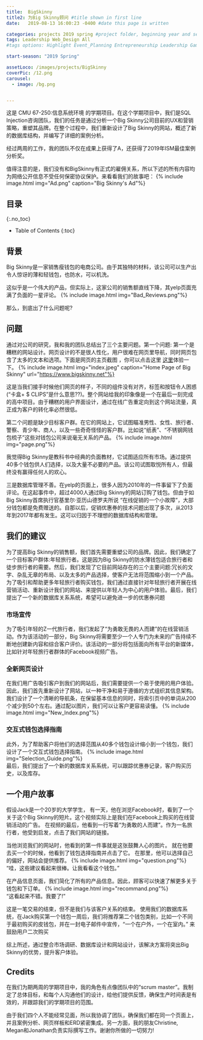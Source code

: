```yaml
---
title:  BigSkinny
title2: 为Big Skinny顾问 #title shown in first line
date:   2019-08-13 16:00:23 -0400 #date this page is written

categories: projects 2019 spring #project folder, beginning year and season
tags: Leadership Web_Design All
#tags options: Highlight Event_Planning Entrepreneurship Leadership Game_Design Marketing Negotiation Video_Editing Web_Design

start-season: "2019 Spring"

assetLoco: /images/projects/BigSkinny
coverPic: /12.png
carousel:
  - image: /bg.png


---
```

这是 CMU 67-250:信息系统环境 的学期项目。在这个学期项目中，我们是SQL Injection咨询团队，我们的任务是通过分析一个Big Skinny公司目前的UX和营销策略，重塑其品牌。在整个过程中，我们重新设计了Big Skinny的网站，概述了新的数据库结构，并编写了详细的案例分析。

经过两周的工作，我的团队不仅在成果上获得了A，还获得了2019年ISM最佳案例分析奖。

值得注意的是，我们没有和BigSkinny有正式的雇佣关系，所以下述的所有内容均为网络公开信息不受任何保密协议保护。来看看我们的故事吧：
{% include image.html img="Ad.png" caption="Big Skinny's Ad"%}

## 目录
{:.no_toc}

* Table of Contents
{:toc}

## 背景

Big Skinny是一家销售瘦钱包的电商公司。由于其独特的材料，该公司可以生产出令人惊讶的薄和轻钱包，也防水，可以机洗。

这似乎是一个伟大的产品，但实际上，这家公司的销售额直线下降，其yelp页面充满了负面的一星评论。
{% include image.html img="Bad_Reviews.png"%}<br>

那么，到底出了什么问题呢?
## 问题
通过对公司的研究，我和我的团队总结出了三个主要问题。第一个问题: 第一个是糟糕的网站设计。网页设计的不是很人性化，用户很难在网页里导航，同时网页包含了太多的文本和选项。下面是网页的主页截图 ，你可以点击这里 [这里](https://www.bigskinny.net)体验一下。
{% include image.html img="index.jpeg" caption="Home Page of Big Skinny" url="https://www.bigskinny.net"%}

这是当我们接手时候他们网页的样子，不同的组件没有对齐，标签和按钮令人困惑(“卡盒+ $ CLIPS”是什么意思??)。整个网站给我的印象像是一个在最后一刻完成的高中项目。由于糟糕的用户界面设计，通过在线广告重定向到这个网站流量，真正成为客户的转化率必然很低。

第二个问题是缺少目标客户群。在它的网站上，它试图瞄准男性、女性、旅行者、警察、青少年、商人，以及一些奇奇怪怪的客户群。比如说“纸表”、“不锈钢网钱包梳子”这些对钱包公司来说毫无关系的产品。
{% include image.html img="page.png"%}

我觉得Big Skinny是教科书中经典的负面教材，它试图适应所有市场。通过提供40多个钱包供人们选择，以及大量不必要的产品。该公司试图取悦所有人，但最终没有赢得任何人的欢心。

三是数据库管理不善。在yelp的页面上，很多人因为2010年的一件事留下了负面评论。在这起事件中，超过4000人通过Big Skinny的网站订购了钱包。但由于如Big Skinny首席执行官基里尔·亚历山德罗夫所说 “在线促销的一个小故障”，大部分钱包都是免费赠送的。自那以后，促销优惠券的技术问题出现了多次，从2013年到2017年都有发生。这可以归因于不理想的数据库结构和管理。


## 我们的建议

为了提高Big Skinny的销售额，我们首先需要重塑公司的品牌。因此，我们确定了一个目标客户群体:年轻旅行者。这是因为Big Skinny的防水薄钱包适合旅行者和徒步旅行者的需要。然后，我们发现了它目前网站存在的三个主要问题:冗长的文字、杂乱无章的布局、以及太多的产品选择，使客户无法将范围缩小到一个产品。 为了吸引和帮助更多年轻旅行者购买钱包，我们通过直接针对年轻旅行者开展在线营销活动、重新设计我们的网站、来提供以年轻人为中心的用户体验。最后，我们提出了一个新的数据库关系系统，希望可以避免进一步的优惠券问题
### 市场宣传
为了吸引年轻的Z一代旅行者，我们发起了“为勇敢无畏的人而建”的在线营销活动。作为该活动的一部分，Big Skinny将需要至少一个人专门为未来的广告持续不断地创建新内容和综合客户评价。该活动的一部分将包括面向所有平台的新媒体，比如针对年轻旅行者群体的Facebook视频广告。

### 全新网页设计
在我们用广告吸引客户到我们的网站后，我们需要提供一个易于使用的用户体验。因此，我们首先重新设计了网站，以一种干净和易于遵循的方式组织其信息架构。我们设计了一个清晰的导航条，在保留基本信息的同时，将索引页中的单词从200个减少到50个左右。通过配以图片，我们可以让客户更容易读懂。
{% include image.html img="New_Index.png"%}<br>
###  交互式钱包选择指南
此外，为了帮助客户将他们的选择范围从40多个钱包设计缩小到一个钱包，我们设计了一个交互式钱包选择指南。
{% include image.html img="Selection_Guide.png"%}<br>
最后，我们提出了一个新的数据库关系系统，可以跟踪优惠券记录，客户购买历史，以及库存。

## 一个用户故事

假设Jack是一个20岁的大学学生， 有一天，他在浏览Facebook时，看到了一个关于这个Big Skinny的短片。这个视频实际上是我们在Facebook上购买的在线营销活动的广告。 在视频的最后，他看到一行写着“为勇敢的人而建”。作为一名旅行者，他受到启发，点击了我们网站的链接。

当他浏览我们的网站时，他看到的第一件事就是这张鼓舞人心的图片。 就在他要去买一个的时候，他看到了钱包选择指南并点击了它。 在那里，他可以选择自己的偏好，网站会提供推荐。
{% include image.html img="question.png"%}<br>
“哇，这些建议看起来很棒。让我看看这个钱包。”

在产品信息页面，我们简化了所有的产品信息。因此，顾客可以快速了解更多关于钱包和下订单。
{% include image.html img="recommand.png"%}<br>
“这看起来不错。我要了!”

这是一笔交易的结束，但不是我们与该客户关系的结束。 使用我们的数据库系统，在Jack购买第一个钱包一周后，我们将推荐第二个钱包类别，比如一个不同于最初购买的皮钱包，并在一封电子邮件中宣传，“一个在户外，一个在室内。” 来鼓励用户二次购买

综上所述，通过整合市场调研、数据库设计和网站设计，该解决方案将突出Big Skinny的优势，提升客户体验。

## Credits

在我们为期两周的学期项目中，我的角色有点像团队中的“scrum master”。我制定了总体目标，和每个人沟通他们的设计，给他们提供反馈，确保生产时间表是有效的，并跟踪我们的学期项目的范围。

由于我们四个人不能经常见面，所以我协调了团队，确保我们都在同一个页面上，并且案例分析、网页样板和ERD紧密集成。另一方面，我的朋友Christine, Megan和Jonathan负责实际撰写工作。谢谢你所做的一切努力!
